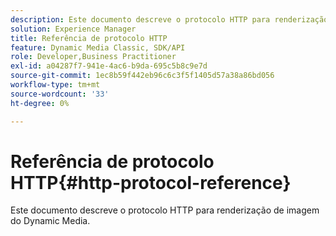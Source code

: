```yaml
---
description: Este documento descreve o protocolo HTTP para renderização de imagem do Dynamic Media.
solution: Experience Manager
title: Referência de protocolo HTTP
feature: Dynamic Media Classic, SDK/API
role: Developer,Business Practitioner
exl-id: a04287f7-941e-4ac6-b9da-695c5b8c9e7d
source-git-commit: 1ec8b59f442eb96c6c3f5f1405d57a38a86bd056
workflow-type: tm+mt
source-wordcount: '33'
ht-degree: 0%

---
```


# Referência de protocolo HTTP{#http-protocol-reference}

Este documento descreve o protocolo HTTP para renderização de imagem do Dynamic Media.
